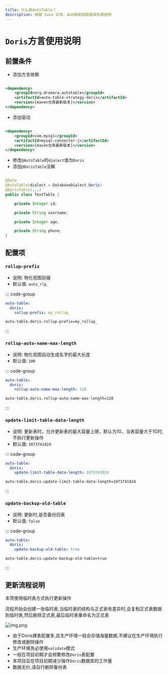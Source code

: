```yaml
---
title: 什么是AutoTable？
description: 根据 Java 实体，自动映射成数据库的表结构
---
```


# `Doris`方言使用说明

## 前置条件

- 添加方言依赖

```xml

<dependency>
    <groupId>org.dromara.autotable</groupId>
    <artifactId>auto-table-strategy-doris</artifactId>
    <version>[maven仓库最新版本]</version>
</dependency>
```

- 添加驱动

```xml

<dependency>
    <groupId>com.mysql</groupId>
    <artifactId>mysql-connector-j</artifactId>
    <version>[maven仓库最新版本]</version>
</dependency>
```

- 修改`@AutoTable`的`dialect`值为`Doris`
- 添加`@DorisTable`注解

```java

@Data
@AutoTable(dialect = DatabaseDialect.Doris)
@DorisTable(...)
public class TestTable {

    private Integer id;

    private String username;

    private Integer age;

    private String phone;
}
```

## 配置项

### `rollup-prefix`

- 说明: 物化视图前缀
- 默认值: `auto_rlp_`

::: code-group

```yaml [yml方式]
auto-table:
  doris:
    rollup-prefix: my_rollup_
```

```properties [properties方式]
auto-table.doris.rollup-prefix=my_rollup_
```

:::

### `rollup-auto-name-max-length`

- 说明: 物化视图自动生成名字的最大长度
- 默认值: `100`

::: code-group

```yaml [yml方式]
auto-table:
  doris:
    rollup-auto-name-max-length: 128
```

```properties [properties方式]
auto-table.doris.rollup-auto-name-max-length=128
```

:::

### `update-limit-table-data-length`

- 说明: 更新表时，允许更新表的最大容量上限，默认为1G，当表容量大于1G时,不执行更新操作
- 默认值: `1073741824`

::: code-group

```yaml [yml方式]
auto-table:
  doris:
    update-limit-table-data-length: 1073741824
```

```properties [properties方式]
auto-table.doris.update-limit-table-data-length=1073741824
```

:::

### `update-backup-old-table`

- 说明: 更新时,是否备份旧表
- 默认值: `false`

::: code-group

```yaml [yml方式]
auto-table:
  doris:
    update-backup-old-table: true
```

```properties [properties方式]
auto-table.doris.update-backup-old-table=true
```

:::

## 更新流程说明

本项使用临时表方式执行更新操作

流程开始会创建一张临时表,当临时表的结构与正式表有差异时,会复制正式表数据到临时表,然后删除正式表,最后临时表重命名为正式表

![img.png](/doris-update.jpg)

- 由于Doris建表配置多,且生产环境一般会存储海量数据,不建议在生产环境执行修改或删除操作
- 生产环境务必使用`validate`模式
- 一般在项目初期才会频繁修改`Doris`表配置
- 本项目旨在项目初期减少操作`Doris`数据库的工作量
- 数据无价,请自行删除备份表

